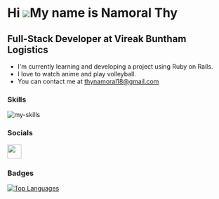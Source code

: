 Hi ![](https://user-images.githubusercontent.com/18350557/176309783-0785949b-9127-417c-8b55-ab5a4333674e.gif)My name is Namoral Thy
===================================================================================================================================

Full-Stack Developer at Vireak Buntham Logistics
--------------------------------

* I'm currently learning and developing a project using Ruby on Rails.
* I love to watch anime and play volleyball.
* You can contact me at [thynamoral18@gmail.com](mailto:thynamoral18@gmail.com)

### Skills


<p align="left">
<img src="https://skillicons.dev/icons?i=html,css,js,ts,tailwind,sass,materialui,react,next,nodejs,java,express,ruby,rails,mysql,postgres,mongo,sqlite,linux,postman,git,docker" alt="my-skills" />
</p>


### Socials

<p align="left"> <a href="https://www.linkedin.com/in/thynamoral" target="_blank" rel="noreferrer"> <picture> <source media="(prefers-color-scheme: dark)" srcset="https://raw.githubusercontent.com/danielcranney/readme-generator/main/public/icons/socials/linkedin-dark.svg" /> <source media="(prefers-color-scheme: light)" srcset="https://raw.githubusercontent.com/danielcranney/readme-generator/main/public/icons/socials/linkedin.svg" /> <img src="https://raw.githubusercontent.com/danielcranney/readme-generator/main/public/icons/socials/linkedin.svg" width="32" height="32" /> </picture> </a></p>

### Badges

<a href="https://github.com/thynamoral" align="left"><img src="https://github-readme-stats.vercel.app/api/top-langs/?username=thynamoral&langs_count=10&title_color=0891b2&text_color=ffffff&icon_color=0891b2&bg_color=1c1917&hide_border=true&locale=en&custom_title=Top%20%Languages" alt="Top Languages" /></a>
